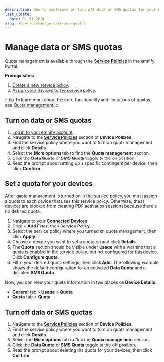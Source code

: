 ```yaml
---
description: How to configure or turn off data or SMS quotas for your devices on the emnify Portal
last_update:
  date: 01-31-2024
slug: /how-tos/manage-data-sms-quotas
---
```


# Manage data or SMS quotas

Quota management is available through the [**Service Policies**](https://portal.emnify.com/device-policies#service-policies) in the emnify Portal.

**Prerequisites:**

1. [Create a new service policy](/how-tos/create-service-policies).
1. [Assign your devices to the service policy](/how-tos/assign-devices-to-policies).

:::tip
To learn more about the core functionality and limitations of quotas, see [Quota management](/services/quota-management).
:::

## Turn on data or SMS quotas

1. [Log in to your emnify account](https://portal.emnify.com/sign).
1. Navigate to the [**Service Policies**](https://portal.emnify.com/device-policies#service-policies) section of **Device Policies**.
1. Find the service policy where you want to turn on quota management and click **Details**.
1. Select the **More options** tab to find the **Quota management** section.
1. Click the **Data Quota** or **SMS Quota** toggle to the on position.
1. Read the prompt about setting up a specific contingent per device, then click **Confirm**.

## Set a quota for your devices

After quota management is turned on in the service policy, you must assign a quota to each device that uses this service policy.
Otherwise, these devices are blocked from creating PDP activation sessions because there's no defined quota.

1. Navigate to your [**Connected Devices**](https://portal.emnify.com/connected-devices).
1. Click **+ Add Filter**, then **Service Policy**.
1. Select the service policy where you turned on quota management, then click **Apply**.
1. Choose a device you want to set a quota on and click **Details**.
1. The **Quota** section should be visible under **Usage** with a warning that a quota is enabled in the service policy, but not configured for this device.
Click **Configure quota**.
1. Fill in your desired quota settings, then click **Add**.
The following example shows the default configuration for an activated **Data Quota** and a disabled **SMS Quota**.

Now, you can view your quota information in two places on **Device Details**:

- **General** tab&nbsp;<span aria-label="and then">></span> **Usage**&nbsp;<span aria-label="and then">></span> **Quota**
- **Quota** tab&nbsp;<span aria-label="and then">></span> **Quota**

## Turn off data or SMS quotas

1. Navigate to the [**Service Policies**](https://portal.emnify.com/device-policies#service-policies) section of **Device Policies**.
1. Find the service policy where you want to turn on quota management and click **Details**.
1. Select the **More options** tab to find the **Quota management** section.
1. Click the **Data Quota** or **SMS Quota** toggle to the off position.
1. Read the prompt about deleting the quota for your devices, then click **Confirm**.
